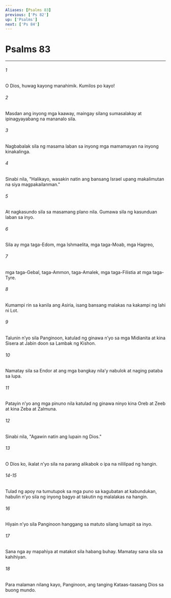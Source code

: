 ```yaml
---
Aliases: [Psalms 83]
previous: ['Ps 82']
up: ['Psalms']
next: ['Ps 84']
---
```

# Psalms 83

***

###### 1
O Dios, huwag kayong manahimik. Kumilos po kayo! 

###### 2
Masdan ang inyong mga kaaway, maingay silang sumasalakay at ipinagyayabang na mananalo sila. 

###### 3
Nagbabalak sila ng masama laban sa inyong mga mamamayan na inyong kinakalinga. 

###### 4
Sinabi nila, "Halikayo, wasakin natin ang bansang Israel upang makalimutan na siya magpakailanman." 

###### 5
At nagkasundo sila sa masamang plano nila. Gumawa sila ng kasunduan laban sa inyo. 

###### 6
Sila ay mga taga-Edom, mga Ishmaelita, mga taga-Moab, mga Hagreo, 

###### 7
mga taga-Gebal, taga-Ammon, taga-Amalek, mga taga-Filistia at mga taga-Tyre. 

###### 8
Kumampi rin sa kanila ang Asiria, isang bansang malakas na kakampi ng lahi ni Lot. 

###### 9
Talunin nʼyo sila Panginoon, katulad ng ginawa nʼyo sa mga Midianita at kina Sisera at Jabin doon sa Lambak ng Kishon. 

###### 10
Namatay sila sa Endor at ang mga bangkay nilaʼy nabulok at naging pataba sa lupa. 

###### 11
Patayin nʼyo ang mga pinuno nila katulad ng ginawa ninyo kina Oreb at Zeeb at kina Zeba at Zalmuna. 

###### 12
Sinabi nila, "Agawin natin ang lupain ng Dios." 

###### 13
O Dios ko, ikalat nʼyo sila na parang alikabok o ipa na nililipad ng hangin.

###### 14-15
Tulad ng apoy na tumutupok sa mga puno sa kagubatan at kabundukan, habulin nʼyo sila ng inyong bagyo at takutin ng malalakas na hangin. 

###### 16
Hiyain nʼyo sila Panginoon hanggang sa matuto silang lumapit sa inyo. 

###### 17
Sana nga ay mapahiya at matakot sila habang buhay. Mamatay sana sila sa kahihiyan. 

###### 18
Para malaman nilang kayo, Panginoon, ang tanging Kataas-taasang Dios sa buong mundo.
